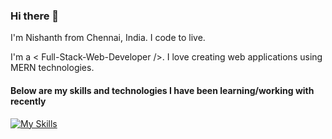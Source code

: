 ### Hi there 👋

I'm Nishanth from Chennai, India.
I code to live.

I'm a < Full-Stack-Web-Developer />. I love creating web applications using MERN technologies.

#### Below are my skills and technologies I have been learning/working with recently
[![My Skills](https://skillicons.dev/icons?i=react,nextjs,nodejs,express,mongodb,mysql,redux,js,html,css,tailwind,sass,cs,git,github,vscode,netlify,heroku,vercel)](https://skillicons.dev)
